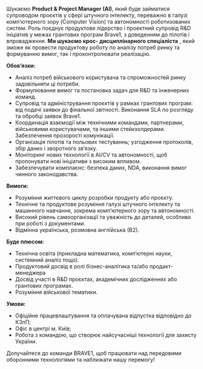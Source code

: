 Шукаємо **Product & Project Manager (AI)**, який буде займатися супроводом
проєктів у сфері штучного інтелекту, переважно в галузі комп’ютерного зору
(Computer Vision) та автономності роботизованих систем. Роль поєднує
продуктове лідерство і проектний супровід R&D ініціатив у межах грантових
програм Brave1, з доведенням до пілотів і впровадження. **Ми шукаємо крос-
дисциплінарного спеціаліста** , який зможе як провести продуктову роботу по
аналізу потреб ринку та формуванню вимог, так і проконтролювати реалізацію.  
  
**Обов’язки:**

  * Аналіз потреб військового користувача та спроможностей ринку задовільняти ці потреби.
  * Формулювання вимог та постановка задач для R&D та інженерних команд.
  * Супровід та адміністрування проєктів у рамках грантових програм: від подачі заявки до фінальної звітності. Виконання SLA по розгляду та обробці заявок Brave1.
  * Координація взаємодії між технічними командами, партнерами, військовими користувачами, та іншими стейкхолдерами. Забезпечення прозорості комунікації.
  * Організація пілотів та польових тестуваннь; узгодження протоколів, збір даних і зворотного зв’язку.
  * Моніторинг нових технології в AI/CV та автономності, щоб пропонувати нові ініціативи з високим впливом.
  * Забезпечувати комплаєнс: безпека даних, NDA, виконання вимог чинного законодавства. 

**Вимоги:**

  * Розуміння життєвого циклу розробки продукту або проєкту.
  * Технічне та продуктове розуміння галузі штучного інтелекту та машинного навчання, зокрема комп’ютерного зору та автономності.
  * Високий рівень самоорганізації та уважність до деталей, особливо при роботі з документами.
  * Відмінна українська, розмовна англійська (В2). 

**Буде плюсом:**

  * Технічна освіта (прикладна математика, комп’ютерні науки, системний аналіз тощо).
  * Продуктовий досвід в ролі бізнес-аналітика та/або продакт-менеджера
  * Досвід участі в R&D проєктах, академічних дослідженнях або грантових програмах.
  * Розуміння військової тематики.

**Умови:**

  * Офіційне працевлаштування та оплачувана відпустка відповідно до КЗпП;
  * Офіс в центрі м. Київ;
  * Робота з командою, що створює найсучасніші технології для захисту України.

  
Долучайтеся до команди BRAVE1, щоб працювати над передовими оборонними
технологіями та наближати нашу перемогу!